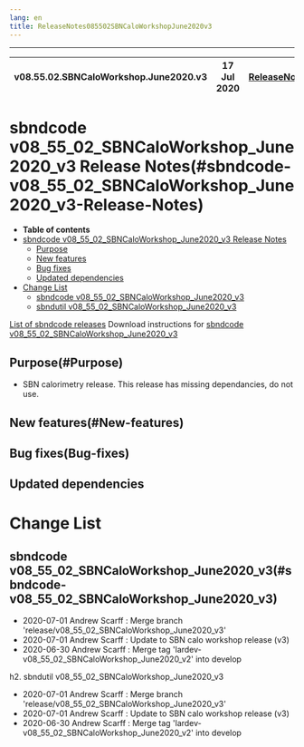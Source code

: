 ```yaml
---
lang: en
title: ReleaseNotes085502SBNCaloWorkshopJune2020v3
---
```


-----------------------------------------------------------------------------
| v08.55.02.SBNCaloWorkshop.June2020.v3 | 17 Jul 2020 | [ReleaseNotes](ReleaseNotes085502SBNCaloWorkshopJune2020v3.html) |
| --- | --- | --- |



sbndcode v08_55_02_SBNCaloWorkshop_June2020_v3 Release Notes(#sbndcode-v08_55_02_SBNCaloWorkshop_June2020_v3-Release-Notes)
=======================================================================================

-   **Table of contents**
-   [sbndcode v08_55_02_SBNCaloWorkshop_June2020_v3 Release Notes](#sbndcode-v08_55_02_SBNCaloWorkshop_June2020_v3-Release-Notes)
    -   [Purpose](#Purpose)
    -   [New features](#New-features)
    -   [Bug fixes](#Bug-fixes)
    -   [Updated dependencies](#Updated-dependencies)
-   [Change List](#Change-List)
    -   [sbndcode v08_55_02_SBNCaloWorkshop_June2020_v3](#sbndcode-v08_55_02_SBNCaloWorkshop_June2020_v3)
    -   [sbndutil v08_55_02_SBNCaloWorkshop_June2020_v3](#sbndutil-v08_55_02_SBNCaloWorkshop_June2020_v3)

[List of sbndcode releases](List_of_SBND_code_releases.html)
Download instructions for [sbndcode v08_55_02_SBNCaloWorkshop_June2020_v3](http://scisoft.fnal.gov/scisoft/bundles/sbnd/v08_55_02_SBNCaloWorkshop_June2020_v3/sbndcode-v08_55_02_SBNCaloWorkshop_June2020_v3.html)

Purpose(#Purpose)
---------------------------------------------------

* SBN calorimetry release. This release has missing dependancies, do not use. 

New features(#New-features)
---------------------------------------------------

Bug fixes(Bug-fixes)
---------------------------------------------------

Updated dependencies
---------------------------------------------------

Change List
==========================================

sbndcode v08_55_02_SBNCaloWorkshop_June2020_v3(#sbndcode-v08_55_02_SBNCaloWorkshop_June2020_v3)
---------------------------------------------------

* 2020-07-01  Andrew Scarff : Merge branch 'release/v08_55_02_SBNCaloWorkshop_June2020_v3'
* 2020-07-01  Andrew Scarff : Update to SBN calo workshop release (v3)
* 2020-06-30  Andrew Scarff : Merge tag 'lardev-v08_55_02_SBNCaloWorkshop_June2020_v2' into develop

h2. sbndutil v08_55_02_SBNCaloWorkshop_June2020_v3

* 2020-07-01  Andrew Scarff : Merge branch 'release/v08_55_02_SBNCaloWorkshop_June2020_v3'
* 2020-07-01  Andrew Scarff : Update to SBN calo workshop release (v3)
* 2020-06-30  Andrew Scarff : Merge tag 'lardev-v08_55_02_SBNCaloWorkshop_June2020_v2' into develop
